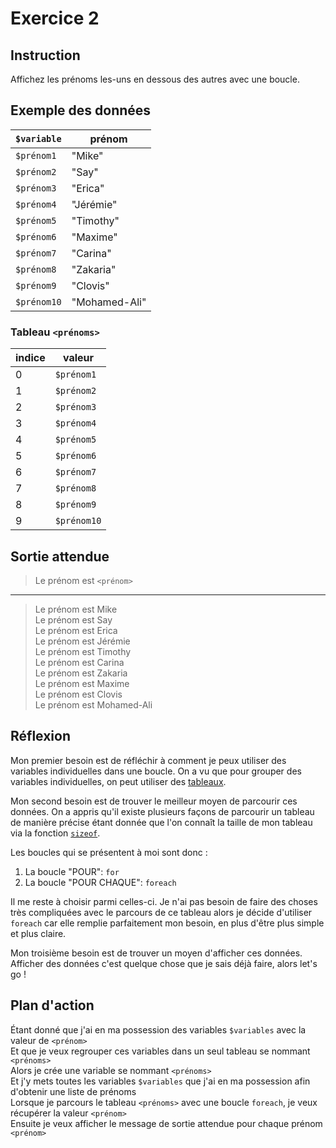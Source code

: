 # Exercice 2

## Instruction

Affichez les prénoms les-uns en dessous des autres avec une boucle.

## Exemple des données

| `$variable` | prénom        |
| ----------- | ------------- |
| `$prénom1`  | "Mike"        |
| `$prénom2`  | "Say"         |
| `$prénom3`  | "Erica"       |
| `$prénom4`  | "Jérémie"     |
| `$prénom5`  | "Timothy"     |
| `$prénom6`  | "Maxime"      |
| `$prénom7`  | "Carina"      |
| `$prénom8`  | "Zakaria"     |
| `$prénom9`  | "Clovis"      |
| `$prénom10` | "Mohamed-Ali" |

### Tableau `<prénoms>`

| indice | valeur      |
| ------ | ----------- |
| 0      | `$prénom1`  |
| 1      | `$prénom2`  |
| 2      | `$prénom3`  |
| 3      | `$prénom4`  |
| 4      | `$prénom5`  |
| 5      | `$prénom6`  |
| 6      | `$prénom7`  |
| 7      | `$prénom8`  |
| 8      | `$prénom9`  |
| 9      | `$prénom10` |

## Sortie attendue

> Le prénom est `<prénom>`

---

> Le prénom est Mike  
> Le prénom est Say  
> Le prénom est Erica  
> Le prénom est Jérémie  
> Le prénom est Timothy  
> Le prénom est Carina  
> Le prénom est Zakaria  
> Le prénom est Maxime  
> Le prénom est Clovis  
> Le prénom est Mohamed-Ali

## Réflexion

Mon premier besoin est de réfléchir à comment je peux utiliser des variables
individuelles dans une boucle. On a vu que pour grouper des variables
individuelles, on peut utiliser des [tableaux](https://www.php.net/manual/fr/language.types.array.php).

Mon second besoin est de trouver le meilleur moyen de parcourir ces données. On
a appris qu'il existe plusieurs façons de parcourir un tableau de manière
précise étant donnée que l'on connaît la taille de mon tableau via la fonction
[`sizeof`](https://www.php.net/manual/fr/function.sizeof.php).

Les boucles qui se présentent à moi sont donc :

1. La boucle "POUR": `for`
2. La boucle "POUR CHAQUE": `foreach`

Il me reste à choisir parmi celles-ci. Je n'ai pas besoin de faire des choses
très compliquées avec le parcours de ce tableau alors je décide d'utiliser
`foreach` car elle remplie parfaitement mon besoin, en plus d'être plus simple
et plus claire.

Mon troisième besoin est de trouver un moyen d'afficher ces données. Afficher
des données c'est quelque chose que je sais déjà faire, alors let's go !

## Plan d'action

Étant donné que j'ai en ma possession des variables `$variables` avec la valeur de `<prénom>`  
Et que je veux regrouper ces variables dans un seul tableau se nommant `<prénoms>`  
Alors je crée une variable se nommant `<prénoms>`  
Et j'y mets toutes les variables `$variables` que j'ai en ma possession afin d'obtenir une liste de prénoms  
Lorsque je parcours le tableau `<prénoms>` avec une boucle `foreach`, je veux récupérer la valeur `<prénom>`  
Ensuite je veux afficher le message de sortie attendue pour chaque prénom `<prénom>`
